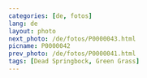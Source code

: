 ```yaml
---
categories: [de, fotos]
lang: de
layout: photo
next_photo: /de/fotos/P0000043.html
picname: P0000042
prev_photo: /de/fotos/P0000041.html
tags: [Dead Springbock, Green Grass]
---
```

